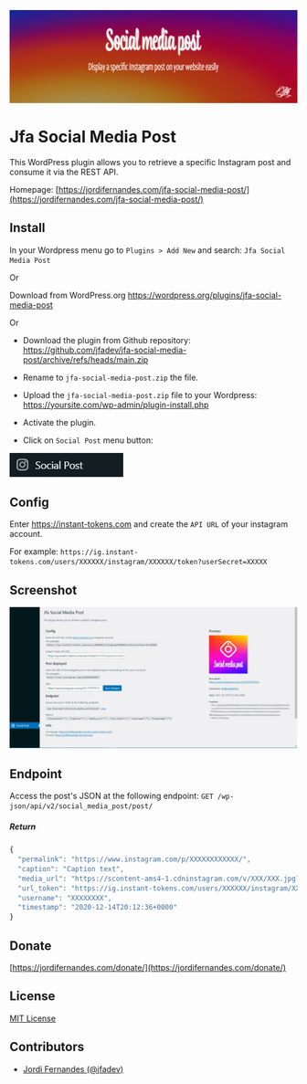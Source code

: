 ![Jfa Social Media Post](assets/banner-1544x500.jpg?raw=true "Jfa Social Media Post")

# Jfa Social Media Post

This WordPress plugin allows you to retrieve a specific Instagram post and consume it via the REST API.

Homepage: [https://jordifernandes.com/jfa-social-media-post/](https://jordifernandes.com/jfa-social-media-post/)

## Install

In your Wordpress menu go to `Plugins > Add New` and search: `Jfa Social Media Post`

Or

Download from WordPress.org
https://wordpress.org/plugins/jfa-social-media-post

Or

- Download the plugin from Github repository:
https://github.com/jfadev/jfa-social-media-post/archive/refs/heads/main.zip

- Rename to `jfa-social-media-post.zip` the file.

- Upload the `jfa-social-media-post.zip` file to your Wordpress:
https://yoursite.com/wp-admin/plugin-install.php

- Activate the plugin.

- Click on `Social Post` menu button:

![Social Media Post](assets/menu.jpg?raw=true "Social Media Post")

## Config

Enter https://instant-tokens.com and create the `API URL` of your instagram account.

For example:
`https://ig.instant-tokens.com/users/XXXXXX/instagram/XXXXXX/token?userSecret=XXXXX`

## Screenshot

![Social Media Post](assets/screenshot-1.jpg?raw=true "Social Media Post")

## Endpoint

Access the post's JSON at the following endpoint:
`GET /wp-json/api/v2/social_media_post/post/`

##### Return
```javascript
{
  "permalink": "https://www.instagram.com/p/XXXXXXXXXXXX/",
  "caption": "Caption text",
  "media_url": "https://scontent-ams4-1.cdninstagram.com/v/XXX/XXX.jpg?_nc_cat=X&ccb=1-5&_nc_sid=XX&_nc_ohc=XXX&_nc_ht=scontent-ams4-1.cdninstagram.com&edm=XXX",
  "url_token": "https://ig.instant-tokens.com/users/XXXXXX/instagram/XXXX/token.js?userSecret=XXXX",
  "username": "XXXXXXXX",
  "timestamp": "2020-12-14T20:12:36+0000"
}
```

## Donate

[https://jordifernandes.com/donate/](https://jordifernandes.com/donate/)

## License

[MIT License](LICENSE)

## Contributors

- [Jordi Fernandes (@jfadev)](https://github.com/jfadev)
